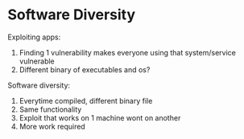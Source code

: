 # Software Diversity

Exploiting apps:
1. Finding 1 vulnerability makes everyone using that system/service vulnerable
1. Different binary of executables and os?

Software diversity:
1. Everytime compiled, different binary file
 1. Same functionality
1. Exploit that works on 1 machine wont on another
1. More work required 
